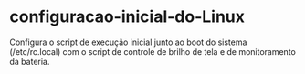 # configuracao-inicial-do-Linux
Configura o script de execução inicial junto ao boot do sistema (/etc/rc.local) com o script de controle de brilho de tela e de monitoramento da bateria.
